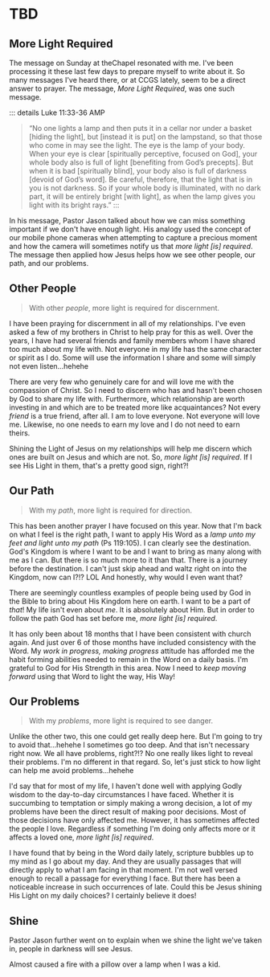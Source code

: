 # TBD

## More Light Required

The message on Sunday at theChapel resonated with me. I've been processing it these last few days to prepare myself to write about it. So many messages I've heard there, or at CCGS lately, seem to be a direct answer to prayer. The message, *More Light Required*, was one such message.

::: details Luke 11:33-36 AMP
> “No one lights a lamp and then puts it in a cellar nor under a basket [hiding the light], but [instead it is put] on the lampstand, so that those who come in may see the light. The eye is the lamp of your body. When your eye is clear [spiritually perceptive, focused on God], your whole body also is full of light [benefiting from God’s precepts]. But when it is bad [spiritually blind], your body also is full of darkness [devoid of God’s word]. Be careful, therefore, that the light that is in you is not darkness. So if your whole body is illuminated, with no dark part, it will be entirely bright [with light], as when the lamp gives you light with its bright rays.”
:::

In his message, Pastor Jason talked about how we can miss something important if we don't have enough light. His analogy used the concept of our mobile phone cameras when attempting to capture a precious moment and how the camera will sometimes notify us that *more light [is] required*. The message then applied how Jesus helps how we see other people, our path, and our problems.

## Other People

> With other *people*, more light is required for discernment.

I have been praying for discernment in all of my relationships. I've even asked a few of my brothers in Christ to help pray for this as well. Over the years, I have had several friends and family members whom I have shared too much about my life with. Not everyone in my life has the same character or spirit as I do. Some will use the information I share and some will simply not even listen...hehehe

There are very few who genuinely care for and will love me with the compassion of Christ. So I need to discern who has and hasn't been chosen by God to share my life with. Furthermore, which relationship are worth investing in and which are to be treated more like acquaintances? Not every *friend* is a true friend, after all. I am to love everyone. Not everyone will love me. Likewise, no one needs to earn my love and I do not need to earn theirs.

Shining the Light of Jesus on my relationships will help me discern which ones are built on Jesus and which are not. So, *more light [is] required*. If I see His Light in them, that's a pretty good sign, right?!

## Our Path

> With my *path*, more light is required for direction.

This has been another prayer I have focused on this year. Now that I'm back on what I feel is the right path, I want to apply His Word as a *lamp unto my feet and light unto my path* (Ps 119:105). I can clearly see the destination. God's Kingdom is where I want to be and I want to bring as many along with me as I can. But there is so much more to it than that. There is a journey before the destination. I can't just skip ahead and waltz right on into the Kingdom, now can I?!? LOL And honestly, why would I even want that?

There are seemingly countless examples of people being used by God in the Bible to bring about His Kingdom here on earth. I want to be a part of *that*! My life isn't even about *me*. It is absolutely about Him. But in order to follow the path God has set before me, *more light [is] required*.

It has only been about 18 months that I have been consistent with church again. And just over 6 of those months have included consistency with the Word. My *work in progress, making progress* attitude has afforded me the habit forming abilities needed to remain in the Word on a daily basis. I'm grateful to God for His Strength in this area. Now I need to *keep moving forward* using that Word to light the way, His Way!

## Our Problems

> With my *problems*, more light is required to see danger.

Unlike the other two, this one could get really deep here. But I'm going to try to avoid that...hehehe I sometimes go too deep. And that isn't necessary right now. We all have problems, right?!? No one really likes light to reveal their problems. I'm no different in that regard. So, let's just stick to how light can help me avoid problems...hehehe

I'd say that for most of my life, I haven't done well with applying Godly wisdom to the day-to-day circumstances I have faced. Whether it is succumbing to temptation or simply making a wrong decision, a lot of my problems have been the direct result of making poor decisions. Most of those decisions have only affected me. However, it has sometimes affected the people I love. Regardless if something I'm doing only affects more or it affects a loved one, *more light [is] required*.

I have found that by being in the Word daily lately, scripture bubbles up to my mind as I go about my day. And they are usually passages that will directly apply to what I am facing in that moment. I'm not well versed enough to recall a passage for everything I face. But there has been a noticeable increase in such occurrences of late. Could this be Jesus shining His Light on my daily choices? I certainly believe it does!

## Shine

Pastor Jason further went on to explain when we shine the light we've taken in, people in darkness will see Jesus.



Almost caused a fire with a pillow over a lamp when I was a kid.